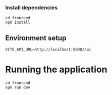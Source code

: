 ### Install dependencies
```
cd frontend
npm install
```


## Environment setup
```
VITE_API_URL=http://localhost:5000/api
```


# Running the application
```
cd frontend
npm run dev
```